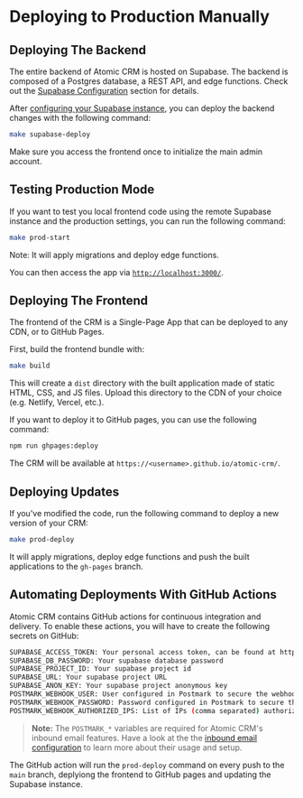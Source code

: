 # Deploying to Production Manually

## Deploying The Backend

The entire backend of Atomic CRM is hosted on Supabase. The backend is composed of a Postgres database, a REST API, and edge functions. Check out the [Supabase Configuration](./supabase-configuration.md) section for details.

After [configuring your Supabase instance](./supabase-configuration.md), you can deploy the backend changes with the following command:

```sh
make supabase-deploy
```

Make sure you access the frontend once to initialize the main admin account.

## Testing Production Mode

If you want to test you local frontend code using the remote Supabase instance and the production settings, you can run the following command:

```sh
make prod-start
```

Note: It will apply migrations and deploy edge functions.

You can then access the app via [`http://localhost:3000/`](http://localhost:3000/).

## Deploying The Frontend

The frontend of the CRM is a Single-Page App that can be deployed to any CDN, or to GitHub Pages.

First, build the frontend bundle with:

```sh
make build
```

This will create a `dist` directory with the built application made of static HTML, CSS, and JS files. Upload this directory to the CDN of your choice (e.g. Netlify, Vercel, etc.).

If you want to deploy it to GitHub pages, you can use the following command:

```sh
npm run ghpages:deploy
```

The CRM will be available at `https://<username>.github.io/atomic-crm/`.

## Deploying Updates

If you've modified the code, run the following command to deploy a new version of your CRM:

```sh
make prod-deploy
```

It will apply migrations, deploy edge functions and push the built applications to the `gh-pages` branch.

## Automating Deployments With GitHub Actions

Atomic CRM contains GitHub actions for continuous integration and delivery. To enable these actions, you will
have to create the following secrets on GitHub:

```bash
SUPABASE_ACCESS_TOKEN: Your personal access token, can be found at https://supabase.com/dashboard/account/tokens
SUPABASE_DB_PASSWORD: Your supabase database password
SUPABASE_PROJECT_ID: Your supabase project id
SUPABASE_URL: Your supabase project URL
SUPABASE_ANON_KEY: Your supabase project anonymous key
POSTMARK_WEBHOOK_USER: User configured in Postmark to secure the webhook
POSTMARK_WEBHOOK_PASSWORD: Password configured in Postmark to secure the webhook
POSTMARK_WEBHOOK_AUTHORIZED_IPS: List of IPs (comma separated) authorized to send requests to the Postmark webhook
```

> **Note:** The `POSTMARK_*` variables are required for Atomic CRM's inbound email features. Have a look at the the [inbound email configuration](./inbound-email-configuration.md) to learn more about their usage and setup.

The GitHub action will run the `prod-deploy` command on every push to the `main` branch, deplyiong the frontend to GitHub pages and updating the Supabase instance.
